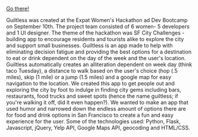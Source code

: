 [Go there!](http://guiltless.herokuapp.com/)

Guiltless was created at the Expat Women's Hackathon ad Dev Bootcamp on September 10th. The project team consisted of 6 women- 5 developers and 1 UI designer. The theme of the hackathon was SF City Challenges - building app to encourage residents and tourists alike to explore the city and support small businesses. Guiltless is an app made to help with eliminating decision fatigue and providing the best options for a destination to eat or drink dependent on the day of the week and the user's location. Guiltless automatically creates an alliteration dependent on week day (think taco Tuesday), a distance to walk based on the user's choice (hop (.5 miles), skip (1 mile) or a jump (1.5 miles) and a google map for easy navigation to the location. We created this app to get people out and exploring the city by foot to indulge in finding city gems including bars, restaurants, food trucks and sweet spots (hence the name guiltless; if you're walking it off, did it even happen?). We wanted to make an app that used humor and narrowed down the endless amount of options there are for food and drink options in San Francisco to create a fun and easy experience for the user. Some of the technologies used: Python, Flask, Javascript, jQuery, Yelp API, Google Maps API, geocoding and HTML/CSS. 